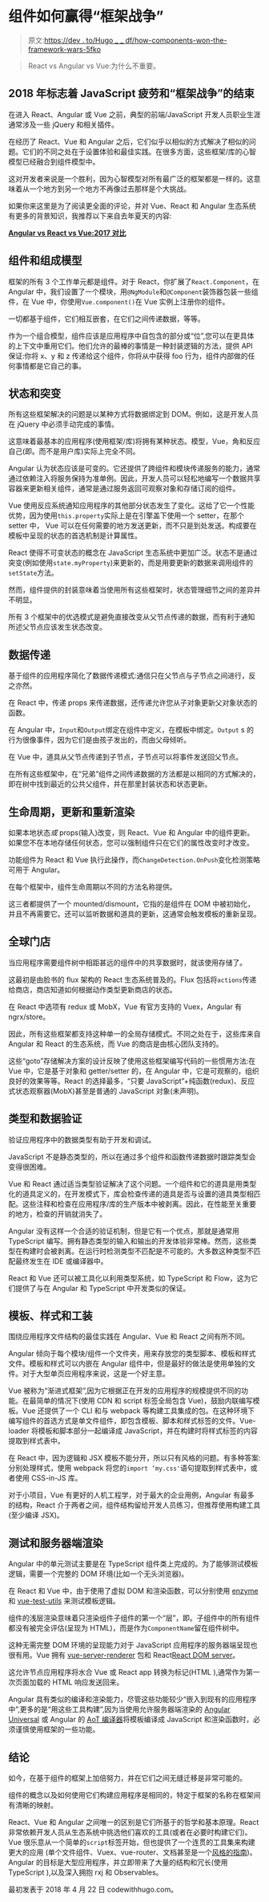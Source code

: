 # 组件如何赢得“框架战争”

> 原文:[https://dev . to/Hugo _ _ df/how-components-won-the-framework-wars-5fko](https://dev.to/hugo__df/how-components-won-the-framework-wars-5fko)

> React vs Angular vs Vue:为什么不重要。

## 2018 年标志着 JavaScript 疲劳和“框架战争”的结束

在进入 React、Angular 或 Vue 之前，典型的前端/JavaScript 开发人员职业生涯通常涉及一些 jQuery 和相关插件。

在经历了 React、Vue 和 Angular 之后，它们似乎以相似的方式解决了相似的问题。它们的不同之处在于设置体验和最佳实践。在很多方面，这些框架/库的心智模型已经融合到组件模型中。

这对开发者来说是一个胜利，因为心智模型对所有最广泛的框架都是一样的。这意味着从一个地方到另一个地方不再像过去那样是个大挑战。

如果你来这里是为了阅读更全面的评论，并对 Vue、React 和 Angular 生态系统有更多的背景知识，我推荐以下来自去年夏天的内容:

[**Angular vs React vs Vue:2017 对比**](https://medium.com/unicorn-supplies/angular-vs-react-vs-vue-a-2017-comparison-c5c52d620176)

## [](#the-component-and-composition-model)组件和组成模型

框架的所有 3 个工作单元都是组件。对于 React，你扩展了`React.Component`，在 Angular 中，我们设置了一个模块，用`@NgModule`和`@Component`装饰器包装一些组件，在 Vue 中，你使用`Vue.component()`在 Vue 实例上注册你的组件。

一切都基于组件，它们相互嵌套，在它们之间传递数据，等等。

作为一个组合模型，组件应该是应用程序中自包含的部分或“位”,您可以在更具体的上下文中重用它们。他们允许的最棒的事情是一种封装逻辑的方法，提供 API 保证:你将 x、y 和 z 传递给这个组件，你将从中获得 foo 行为，组件内部做的任何事情都是它自己的事。

## [](#state-and-mutation)状态和突变

所有这些框架解决的问题是以某种方式将数据绑定到 DOM。例如，这是开发人员在 jQuery 中必须手动完成的事情。

这意味着最基本的应用程序(使用框架/库)将拥有某种状态。模型，Vue，角和反应自己(即。而不是用户库)实际上完全不同。

Angular 认为状态应该是可变的。它还提供了跨组件和模块传递服务的能力，通常通过依赖注入将服务保持为准单例。因此，开发人员可以轻松地编写一个数据共享容器来更新相关组件，通常是通过服务返回可观察对象和存储订阅的组件。

Vue 使用反应系统通知应用程序的其他部分状态发生了变化。这给了它一个性能优势，因为使用`this.property`实际上是在引擎盖下使用一个 setter，在那个 setter 中，
Vue 可以在任何需要的地方发送更新，而不只是到处发送。构成要在模板中呈现的状态的首选机制是计算属性。

React 使得不可变状态的概念在 JavaScript 生态系统中更加广泛。状态不是通过突变(例如使用`state.myProperty`)来更新的，而是用要更新的数据来调用组件的`setState`方法。

然而，组件提供的封装意味着当使用所有这些框架时，状态管理细节之间的差异并不明显。

所有 3 个框架中的优选模式是避免直接改变从父节点传递的数据，而有利于通知所述父节点应该发生状态改变。

## [](#data-passing)数据传递

基于组件的应用程序简化了数据传递模式:通信只在父节点与子节点之间进行，反之亦然。

在 React 中，传递 props 来传递数据，还传递允许您从子对象更新父对象状态的函数。

在 Angular 中，`Input`和`Output`绑定在组件中定义，在模板中绑定。`Output` s 的行为很像事件，因为它们是由孩子发出的，而由父母倾听。

在 Vue 中，道具从父节点传递到子节点，子节点可以将事件发送回父节点。

在所有这些框架中，在“兄弟”组件之间传递数据的方法都是以相同的方式解决的，即在树中找到最近的公共父组件，并在那里封装状态和状态更新。

## [](#lifecycles-updates-and-rerender)生命周期，更新和重新渲染

如果本地状态*或* props(输入)改变，则 React、Vue 和 Angular 中的组件更新。如果您不在本地存储任何状态，您可以强制组件只在它们的属性改变时才改变。

功能组件为 React 和 Vue 执行此操作，而`ChangeDetection.OnPush`变化检测策略可用于 Angular。

在每个框架中，组件生命周期以不同的方法名称提供。

这三者都提供了一个 mounted/dismount，它指的是组件在 DOM 中被初始化，并且不再需要它。还可以监听数据和道具的更新，这通常会触发模板的重新呈现。

## [](#global-stores)全球门店

当应用程序需要组件树中相距甚远的组件中的共享数据时，就该使用存储了。

这最初是由脸书的 flux 架构的 React 生态系统普及的。Flux 包括将`actions`传递给商店，商店知道如何根据动作类型更新商店的状态。

在 React 中选项有 redux 或 MobX，Vue 有官方支持的 Vuex，Angular 有 ngrx/store。

因此，所有这些框架都支持这种单一的全局存储模式。不同之处在于，这些库来自 Angular 和 React 的生态系统，而 Vue 的商店是由核心团队支持的。

这些“goto”存储解决方案的设计反映了使用这些框架编写代码的一些惯用方法:在 Vue 中，它是基于对象和 getter/setter 的，在 Angular 中，它是可观察的，组织良好的效果等等。React 的选择最多，“只要 JavaScript”+纯函数(redux)、反应式状态观察器(MobX)甚至是普通的 JavaScript 对象(未声明)。

## [](#types-and-data-validation)类型和数据验证

验证应用程序中的数据类型有助于开发和调试。

JavaScript 不是静态类型的，所以在通过多个组件和函数传递数据时跟踪类型会变得很困难。

Vue 和 React 通过适当类型验证解决了这个问题。一个组件和它的道具是用类型化的道具定义的，在开发模式下，库会检查传递的道具是否与设置的道具类型相匹配。这些注释和检查在应用程序/库的生产版本中被剥离。因此，在性能至关重要的地方，检查的开销就消失了。

Angular 没有这样一个合适的验证机制，但是它有一个优点，那就是通常用 TypeScript 编写。拥有静态类型的输入和输出的开发体验非常棒。然而，这些类型在构建时会被剥离。在运行时检测类型不匹配是不可能的。大多数这种类型不匹配最终发生在 IDE 或编译器中。

React 和 Vue 还可以被工具化以利用类型系统，如 TypeScript 和 Flow，这为它们提供了与在 Angular 和 TypeScript 中开发类似的保证。

## [](#templates-styles-and-tooling)模板、样式和工装

围绕应用程序文件结构的最佳实践在 Angular、Vue 和 React 之间有所不同。

Angular 倾向于每个模块/组件一个文件夹，用来存放您的类型脚本、模板和样式文件。模板和样式可以内嵌在 Angular 组件中，但是最好的做法是使用单独的文件。对于大型单页应用程序来说，这是一个好主意。

Vue 被称为“渐进式框架”,因为它根据正在开发的应用程序的规模提供不同的功能。在最简单的情况下(使用 CDN 和 script 标签全局包含 Vue)，鼓励内联编写模板。Vue 还提供了一个 CLI 和与 webpack 等构建工具集成的包。在这种环境下编写组件的首选方式是单文件组件，即包含模板、脚本和样式标签的文件。Vue-loader 将模板和脚本部分一起编译成 JavaScript，并在构建时将样式标签的内容提取到样式表中。

在 React 中，因为逻辑和 JSX 模板不能分开，所以只有风格的问题。有多种答案:分别处理样式，使用 webpack 将您的`import ‘my.css'`语句提取到样式表中，或者使用 CSS-in-JS 库。

对于小项目，Vue 有更好的人机工程学，对于最大的企业用例，Angular 有最多的结构，React 介于两者之间，组件结构留给开发人员练习，但推荐使用构建工具(至少编译 JSX)。

## [](#testing-and-server-side-rendering)测试和服务器端渲染

Angular 中的单元测试主要是在 TypeScript 组件类上完成的。为了能够测试模板逻辑，需要一个完整的 DOM 环境(比如一个无头浏览器)。

在 React 和 Vue 中，由于使用了虚拟 DOM 和渲染函数，可以分别使用 [enzyme](https://github.com/airbnb/enzyme) 和 [vue-test-utils](https://github.com/vuejs/vue-test-utils) 来测试模板逻辑。

组件的浅层渲染意味着只渲染组件子组件的第一个“层”，即。子组件中的所有组件都没有被完全评估(呈现为 HTML)，而是作为`ComponentName`留在组件树中。

这种无需完整 DOM 环境的呈现能力对于 JavaScript 应用程序的服务器端呈现也很有用。Vue 拥有 [vue-server-renderer](https://github.com/vuejs/vue/tree/dev/packages/vue-server-renderer) 包和 React[React DOM server](https://reactjs.org/docs/react-dom-server.html)。

这允许节点应用程序将水合 Vue 或 React app 转换为标记(HTML ),通常作为第一次页面加载的 HTML 响应发送回来。

Angular 具有类似的编译和渲染能力，尽管这些功能较少“嵌入到现有的应用程序中”,更多的是“用这些工具构建”,因为当使用允许服务器端渲染的 [Angular Universal](https://angular.io/guide/universal) 或 Angular 的 [AoT 编译器](https://angular.io/guide/aot-compiler)将模板编译成 JavaScript 和渲染函数时，必须谨慎使用框架的一些功能。

## [](#conclusion)结论

如今，在基于组件的框架上加倍努力，并在它们之间无缝迁移是非常可能的。

组件的概念以及如何使用它们构建应用程序是相同的，特定于框架的名称在框架间有清晰的映射。

React、Vue 和 Angular 之间唯一的区别是它们所基于的哲学和基本原理。React 非常依赖开发人员从生态系统中挑选他们喜欢的工具(或者在必要时构建它们)。Vue 很乐意从一个简单的`script`标签开始，但也提供了一个连贯的工具集来构建更大的应用
(单个文件组件、Vuex、vue-router、文档甚至是一个[风格的指南](https://vuejs.org/v2/style-guide/))。Angular 的目标是大型应用程序，并立即带来了大量的结构和冗长(使用 TypeScript ),以及深入拥抱 rxj 和 Observables。

最初发表于 2018 年 4 月 22 日 codewithhugo.com。